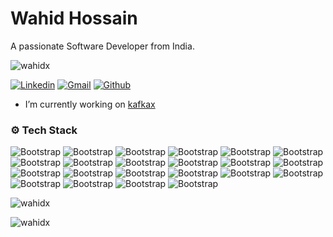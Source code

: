 # Wahid Hossain

A passionate Software Developer from India.

<p align="left"> <img src="https://komarev.com/ghpvc/?username=wahidx&label=Profile%20views&color=3D3D3D&style=flat" alt="wahidx" /> </p>

[![Linkedin](https://img.shields.io/badge/-LinkedIn-blue?style=flat&logo=Linkedin&logoColor=white)](https://www.linkedin.com/in/wahidxhossain/)
[![Gmail](https://img.shields.io/badge/-Gmail-c14438?style=flat&logo=Gmail&logoColor=white)](mailto:wahidxhossain@gmail.com)
[![Github](https://img.shields.io/github/followers/wahidx?label=Follow&style=social)](https://github.com/wahidx)

- I’m currently working on [kafkax](https://github.com/WahidX/kafkax)


### ⚙️ Tech Stack

![Bootstrap](https://img.shields.io/badge/-Go-05122A?style=flat-square&logo=Go&color=000000) ![Bootstrap](https://img.shields.io/badge/-Python-05122A?style=flat-square&logo=Python&color=000000) ![Bootstrap](https://img.shields.io/badge/-Node.js-05122A?style=flat-square&logo=Node.js&color=000000) ![Bootstrap](https://img.shields.io/badge/-Typescript-05122A?style=flat-square&logo=Typescript&color=000000) ![Bootstrap](https://img.shields.io/badge/-Javascript-05122A?style=flat-square&logo=Javascript&color=000000) ![Bootstrap](https://img.shields.io/badge/-Kubernetes-05122A?style=flat-square&logo=Kubernetes&color=000000) ![Bootstrap](https://img.shields.io/badge/-Docker-05122A?style=flat-square&logo=Docker&color=000000) ![Bootstrap](https://img.shields.io/badge/-GraphQL-05122A?style=flat-square&logo=GraphQL&color=000000) ![Bootstrap](https://img.shields.io/badge/-gRPC-05122A?style=flat-square&logo=gRPC&color=000000) ![Bootstrap](https://img.shields.io/badge/-Django-05122A?style=flat-square&logo=Django&color=000000) ![Bootstrap](https://img.shields.io/badge/-Redis-05122A?style=flat-square&logo=Redis&color=000000) ![Bootstrap](https://img.shields.io/badge/-Kafka-05122A?style=flat-square&logo=Kafka&color=000000) ![Bootstrap](https://img.shields.io/badge/-Next.JS-05122A?style=flat-square&logo=Next.JS&color=000000) ![Bootstrap](https://img.shields.io/badge/-React-05122A?style=flat-square&logo=React&color=000000) ![Bootstrap](https://img.shields.io/badge/-Redux-05122A?style=flat-square&logo=Redux&color=000000) ![Bootstrap](https://img.shields.io/badge/-Astro-05122A?style=flat-square&logo=Astro&color=000000) ![Bootstrap](https://img.shields.io/badge/-OpenCV-05122A?style=flat-square&logo=OpenCV&color=000000) ![Bootstrap](https://img.shields.io/badge/-Linux-05122A?style=flat-square&logo=Linux&color=000000) ![Bootstrap](https://img.shields.io/badge/-PostgreSQL-05122A?style=flat-square&logo=PostgreSQL&color=000000) ![Bootstrap](https://img.shields.io/badge/-MongoDB-05122A?style=flat-square&logo=MongoDB&color=000000) ![Bootstrap](https://img.shields.io/badge/-MySQL-05122A?style=flat-square&logo=MySQL&color=000000) ![Bootstrap](https://img.shields.io/badge/-Amazon%20Web%20Services-05122A?style=flat-square&logo=Amazon-Web-Services&color=000000)

<div><img src="https://github-readme-stats.vercel.app/api/top-langs?username=wahidx&show_icons=true&locale=en&layout=compact" alt="wahidx" />
  
<img src="https://github-readme-streak-stats.herokuapp.com/?user=wahidx&" alt="wahidx" /></div>
